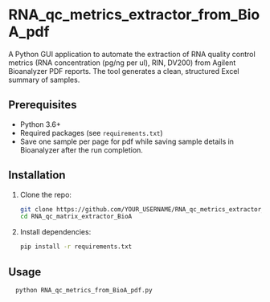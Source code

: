 # RNA_qc_metrics_extractor_from_BioA_pdf
 A Python GUI application to automate the extraction of RNA quality control metrics (RNA concentration (pg/ng per ul), RIN, DV200) from Agilent Bioanalyzer PDF reports. The tool generates a clean, structured Excel summary of samples.



## Prerequisites

- Python 3.6+
- Required packages (see `requirements.txt`)
- Save one sample per page for pdf while saving sample details in Bioanalyzer after the run completion.
  
## Installation

1. Clone the repo:

   ```bash
   git clone https://github.com/YOUR_USERNAME/RNA_qc_metrics_extractor_from_BioA_pdf.git
   cd RNA_qc_matrix_extractor_BioA
   
2. Install dependencies:

   ```bash
   pip install -r requirements.txt

## Usage

  ```bash
    python RNA_qc_metrics_from_BioA_pdf.py


